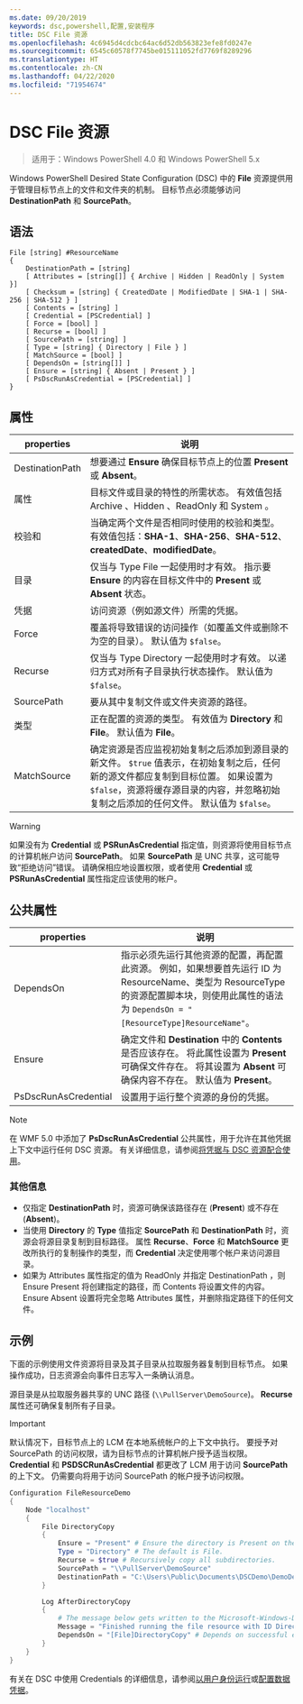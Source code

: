 ```yaml
---
ms.date: 09/20/2019
keywords: dsc,powershell,配置,安装程序
title: DSC File 资源
ms.openlocfilehash: 4c6945d4cdcbc64ac6d52db563823efe8fd0247e
ms.sourcegitcommit: 6545c60578f7745be015111052fd7769f8289296
ms.translationtype: HT
ms.contentlocale: zh-CN
ms.lasthandoff: 04/22/2020
ms.locfileid: "71954674"
---
```

# <a name="dsc-file-resource"></a>DSC File 资源

> 适用于：Windows PowerShell 4.0 和 Windows PowerShell 5.x

Windows PowerShell Desired State Configuration (DSC) 中的 **File** 资源提供用于管理目标节点上的文件和文件夹的机制。 目标节点必须能够访问 **DestinationPath** 和 **SourcePath**。

## <a name="syntax"></a>语法

```Syntax
File [string] #ResourceName
{
    DestinationPath = [string]
    [ Attributes = [string[]] { Archive | Hidden | ReadOnly | System }]
    [ Checksum = [string] { CreatedDate | ModifiedDate | SHA-1 | SHA-256 | SHA-512 } ]
    [ Contents = [string] ]
    [ Credential = [PSCredential] ]
    [ Force = [bool] ]
    [ Recurse = [bool] ]
    [ SourcePath = [string] ]
    [ Type = [string] { Directory | File } ]
    [ MatchSource = [bool] ]
    [ DependsOn = [string[]] ]
    [ Ensure = [string] { Absent | Present } ]
    [ PsDscRunAsCredential = [PSCredential] ]
}
```

## <a name="properties"></a>属性

|properties |说明 |
|---|---|
|DestinationPath |想要通过 **Ensure** 确保目标节点上的位置 **Present** 或 **Absent**。 |
|属性 |目标文件或目录的特性的所需状态。 有效值包括 Archive  、Hidden  、ReadOnly  和 System  。 |
|校验和 |当确定两个文件是否相同时使用的校验和类型。 有效值包括：**SHA-1**、**SHA-256**、**SHA-512**、**createdDate**、**modifiedDate**。 |
|目录 |仅当与 Type  File  一起使用时才有效。 指示要 **Ensure** 的内容在目标文件中的 **Present** 或 **Absent** 状态。 |
|凭据 |访问资源（例如源文件）所需的凭据。 |
|Force |覆盖将导致错误的访问操作（如覆盖文件或删除不为空的目录）。 默认值为 `$false`。 |
|Recurse |仅当与 Type Directory   一起使用时才有效。 以递归方式对所有子目录执行状态操作。 默认值为 `$false`。 |
|SourcePath |要从其中复制文件或文件夹资源的路径。 |
|类型 |正在配置的资源的类型。 有效值为 **Directory** 和 **File**。 默认值为 **File**。 |
|MatchSource |确定资源是否应监视初始复制之后添加到源目录的新文件。 `$true` 值表示，在初始复制之后，任何新的源文件都应复制到目标位置。 如果设置为 `$false`，资源将缓存源目录的内容，并忽略初始复制之后添加的任何文件。 默认值为 `$false`。 |

> [!WARNING]
> 如果没有为 **Credential** 或 **PSRunAsCredential** 指定值，则资源将使用目标节点的计算机帐户访问 **SourcePath**。 如果 **SourcePath** 是 UNC 共享，这可能导致“拒绝访问”错误。 请确保相应地设置权限，或者使用 **Credential** 或 **PSRunAsCredential** 属性指定应该使用的帐户。

## <a name="common-properties"></a>公共属性

|properties |说明 |
|---|---|
|DependsOn |指示必须先运行其他资源的配置，再配置此资源。 例如，如果想要首先运行 ID 为 ResourceName、类型为 ResourceType 的资源配置脚本块，则使用此属性的语法为 `DependsOn = "[ResourceType]ResourceName"`。 |
|Ensure |确定文件和 **Destination** 中的 **Contents** 是否应该存在。 将此属性设置为 **Present** 可确保文件存在。 将其设置为 **Absent** 可确保内容不存在。 默认值为 **Present**。 |
|PsDscRunAsCredential |设置用于运行整个资源的身份的凭据。 |

> [!NOTE]
> 在 WMF 5.0 中添加了 **PsDscRunAsCredential** 公共属性，用于允许在其他凭据上下文中运行任何 DSC 资源。 有关详细信息，请参阅[将凭据与 DSC 资源配合使用](../../../configurations/runasuser.md)。

### <a name="additional-information"></a>其他信息

- 仅指定 **DestinationPath** 时，资源可确保该路径存在 (**Present**) 或不存在 (**Absent**)。
- 当使用 **Directory** 的 **Type** 值指定 **SourcePath** 和 **DestinationPath** 时，资源会将源目录复制到目标路径。 属性 **Recurse**、**Force** 和 **MatchSource** 更改所执行的复制操作的类型，而 **Credential** 决定使用哪个帐户来访问源目录。
- 如果为 Attributes  属性指定的值为 ReadOnly  并指定 DestinationPath  ，则 Ensure   Present 将创建指定的路径，而 Contents  将设置文件的内容。 Ensure Absent   设置将完全忽略 Attributes  属性，并删除指定路径下的任何文件。

## <a name="example"></a>示例

下面的示例使用文件资源将目录及其子目录从拉取服务器复制到目标节点。 如果操作成功，日志资源会向事件日志写入一条确认消息。

源目录是从拉取服务器共享的 UNC 路径 (`\\PullServer\DemoSource`)。 **Recurse** 属性还可确保复制所有子目录。

> [!IMPORTANT]
> 默认情况下，目标节点上的 LCM 在本地系统帐户的上下文中执行。 要授予对 SourcePath  的访问权限，请为目标节点的计算机帐户授予适当权限。 **Credential** 和 **PSDSCRunAsCredential** 都更改了 LCM 用于访问 **SourcePath** 的上下文。 仍需要向将用于访问 SourcePath  的帐户授予访问权限。

```powershell
Configuration FileResourceDemo
{
    Node "localhost"
    {
        File DirectoryCopy
        {
            Ensure = "Present" # Ensure the directory is Present on the target node.
            Type = "Directory" # The default is File.
            Recurse = $true # Recursively copy all subdirectories.
            SourcePath = "\\PullServer\DemoSource"
            DestinationPath = "C:\Users\Public\Documents\DSCDemo\DemoDestination"
        }

        Log AfterDirectoryCopy
        {
            # The message below gets written to the Microsoft-Windows-Desired State Configuration/Analytic log
            Message = "Finished running the file resource with ID DirectoryCopy"
            DependsOn = "[File]DirectoryCopy" # Depends on successful execution of the File resource.
        }
    }
}
```

有关在 DSC 中使用 Credentials  的详细信息，请参阅[以用户身份运行](../../../configurations/runAsUser.md)或[配置数据凭据](../../../configurations/configDataCredentials.md)。